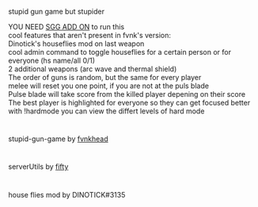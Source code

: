 stupid gun game but stupider <br />

YOU NEED [SGG ADD ON](https://northstar.thunderstore.io/package/Neinguar/StupidGunGameClientAddOn/) to run this <br />
cool features that aren't present in fvnk's version: <br />
Dinotick's houseflies mod on last weapon <br />
cool admin command to toggle houseflies for a certain person or for everyone (hs name/all 0/1) <br />
2 additional weapons (arc wave and thermal shield) <br />
The order of guns is random, but the same for every player <br />
melee will reset you one point, if you are not at the puls blade <br />
Pulse blade will take score from the killed player depening on their score <br />
The best player is highlighted for everyone so they can get focused better <br />
with !hardmode  you can view the differt levels of hard mode <br />
#
stupid-gun-game by [fvnkhead](https://github.com/fvnkhead)
#
serverUtils by [fifty](https://northstar.thunderstore.io/package/Fifty/Server_Utilities/)
#
house flies mod by DINOTICK#3135

